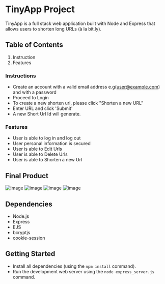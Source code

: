 # TinyApp Project

TinyApp is a full stack web application built with Node and Express that allows users to shorten long URLs (à la bit.ly).

## Table of Contents
1. Instruction
2. Features


###  **Instructions**

- Create an account with a valid email address e.g(user@example.com) and with a password
- Proceed to Login
- To create a new shorten url, please click "Shorten a new URL"
- Enter URL and click 'Submit'
- A new Short Url Id will generate.

### **Features**

- User is able to log in and log out
- User personal information is secured
- User is able to Edit Urls
- User is able to Delete Urls
- User is able to Shorten a new Url




## Final Product

![image](https://github.com/idil-m/tinyapp/assets/96976157/407df814-5d3a-44c9-a664-d12293d7d731)
![image](https://github.com/idil-m/tinyapp/assets/96976157/edfdde10-2319-4558-bff3-11a772092fe9)
![image](https://github.com/idil-m/tinyapp/assets/96976157/df60f7e3-c2bd-4ae9-b6c7-1f1a3bb838a4)
![image](https://github.com/idil-m/tinyapp/assets/96976157/5aa19e26-9acb-47e1-82cb-9e9b3eef2417)






## Dependencies

- Node.js
- Express
- EJS
- bcryptjs
- cookie-session

## Getting Started

- Install all dependencies (using the `npm install` command).
- Run the development web server using the `node express_server.js` command.
